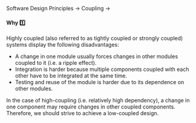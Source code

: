 <link rel="stylesheet" href="{{baseUrl}}/css/textbook.css">

<div class="website-content">

<div id="path">Software Design Principles &rarr; Coupling &rarr;</div>

<div id="title">

#### Why :one:

</div>

<div id="body">

Highly coupled (also referred to as tightly coupled or strongly coupled) systems display the following disadvantages:

*	A change in one module usually forces changes in other modules coupled to it (i.e. a ripple effect).
*	Integration is harder because multiple components coupled with each other have to be integrated at the same time.
*	Testing and reuse of the module is harder due to its dependence on other modules.

In the case of high-coupling (i.e. relatively high dependency), a change in one component may require changes in other coupled components. Therefore, we should strive to achieve a low-coupled design.

</div>

<div id="extras">

<include src="exercises.md" />

</div>

</div>
